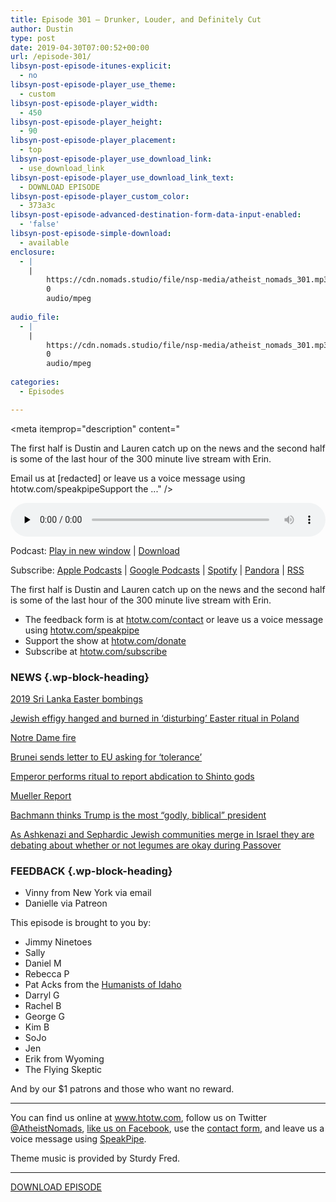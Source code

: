 ```yaml
---
title: Episode 301 – Drunker, Louder, and Definitely Cut
author: Dustin
type: post
date: 2019-04-30T07:00:52+00:00
url: /episode-301/
libsyn-post-episode-itunes-explicit:
  - no
libsyn-post-episode-player_use_theme:
  - custom
libsyn-post-episode-player_width:
  - 450
libsyn-post-episode-player_height:
  - 90
libsyn-post-episode-player_placement:
  - top
libsyn-post-episode-player_use_download_link:
  - use_download_link
libsyn-post-episode-player_use_download_link_text:
  - DOWNLOAD EPISODE
libsyn-post-episode-player_custom_color:
  - 373a3c
libsyn-post-episode-advanced-destination-form-data-input-enabled:
  - 'false'
libsyn-post-episode-simple-download:
  - available
enclosure:
  - |
    |
        https://cdn.nomads.studio/file/nsp-media/atheist_nomads_301.mp3
        0
        audio/mpeg
        
audio_file:
  - |
    |
        https://cdn.nomads.studio/file/nsp-media/atheist_nomads_301.mp3
        0
        audio/mpeg
        
categories:
  - Episodes

---
```

<div itemscope itemtype="http://schema.org/AudioObject">
  <meta itemprop="name" content="Episode 301 &#8211; Drunker, Louder, and Definitely Cut" />
  
  <meta itemprop="uploadDate" content="2019-04-30T01:00:52-06:00" />
  
  <meta itemprop="encodingFormat" content="audio/mpeg" />
  
  <meta itemprop="description" content="




The first half is Dustin and Lauren catch up on the news and the second half is some of the last hour of the 300 minute live stream with Erin.







Email us at [redacted] or leave us a voice message using htotw.com/speakpipeSupport the ..." />
  
  <meta itemprop="contentUrl" content="https://dts.podtrac.com/redirect.mp3/cdn.nomads.studio/file/nsp-media/atheist_nomads_301.mp3" />
  
  <div class="powerpress_player" id="powerpress_player_8564">
    <audio class="wp-audio-shortcode" id="audio-3466-308" preload="none" style="width: 100%;" controls="controls"><source type="audio/mpeg" src="https://dts.podtrac.com/redirect.mp3/cdn.nomads.studio/file/nsp-media/atheist_nomads_301.mp3?_=308" /><a href="https://dts.podtrac.com/redirect.mp3/cdn.nomads.studio/file/nsp-media/atheist_nomads_301.mp3">https://dts.podtrac.com/redirect.mp3/cdn.nomads.studio/file/nsp-media/atheist_nomads_301.mp3</a></audio>
  </div>
</div>

<p class="powerpress_links powerpress_links_mp3">
  Podcast: <a href="https://dts.podtrac.com/redirect.mp3/cdn.nomads.studio/file/nsp-media/atheist_nomads_301.mp3" class="powerpress_link_pinw" target="_blank" title="Play in new window" onclick="return powerpress_pinw('https://htotw.com/?powerpress_pinw=3466-podcast');" rel="nofollow">Play in new window</a> | <a href="https://dts.podtrac.com/redirect.mp3/cdn.nomads.studio/file/nsp-media/atheist_nomads_301.mp3" class="powerpress_link_d" title="Download" rel="nofollow" download="atheist_nomads_301.mp3">Download</a>
</p>

<p class="powerpress_links powerpress_subscribe_links">
  Subscribe: <a href="https://podcasts.apple.com/us/podcast/humanists-take-on-the-world/id530050098?mt=2&ls=1" class="powerpress_link_subscribe powerpress_link_subscribe_itunes" target="_blank" title="Subscribe on Apple Podcasts" rel="nofollow">Apple Podcasts</a> | <a href="https://www.google.com/podcasts?feed=aHR0cDovL2F0aGVpc3Rub21hZHMubGlic3luLmNvbS9yc3M%3D" class="powerpress_link_subscribe powerpress_link_subscribe_googleplay" target="_blank" title="Subscribe on Google Podcasts" rel="nofollow">Google Podcasts</a> | <a href="https://open.spotify.com/show/3LzK2xZGike6Tc1GEMtMbr?si=LieN9SNuTpq96smuaUsH8A" class="powerpress_link_subscribe powerpress_link_subscribe_spotify" target="_blank" title="Subscribe on Spotify" rel="nofollow">Spotify</a> | <a href="https://www.pandora.com/podcast/atheist-nomads/PC:10122?corr=62071012&part=ug" class="powerpress_link_subscribe powerpress_link_subscribe_pandora" target="_blank" title="Subscribe on Pandora" rel="nofollow">Pandora</a> | <a href="https://htotw.com/feed/podcast/" class="powerpress_link_subscribe powerpress_link_subscribe_rss" target="_blank" title="Subscribe via RSS" rel="nofollow">RSS</a>
</p>

The first half is Dustin and Lauren catch up on the news and the second half is some of the last hour of the 300 minute live stream with Erin.

<!--more-->

  * The feedback form is at [htotw.com/contact](https://htotw.com/contact) or leave us a voice message using <a href="https://htotw.com/speakpipe" target="_blank" rel="noopener noreferrer">htotw.com/speakpipe</a>
  * Support the show at <a href="https://htotw.com/donate" target="_blank" rel="noopener noreferrer">htotw.com/donate</a>
  * Subscribe at <a href="https://htotw.com/subscribe" target="_blank" rel="noopener noreferrer">htotw.com/subscribe</a>

### NEWS {.wp-block-heading}

[2019 Sri Lanka Easter bombings][1]

[Jewish effigy hanged and burned in ‘disturbing’ Easter ritual in Poland][2]

[Notre Dame fire][3]

[Brunei sends letter to EU asking for ‘tolerance’][4]

[Emperor performs ritual to report abdication to Shinto gods][5]

[Mueller Report][6]

[Bachmann thinks Trump is the most “godly, biblical” president][7]

[As Ashkenazi and Sephardic Jewish communities merge in Israel they are debating about whether or not legumes are okay during Passover][8]

### FEEDBACK {.wp-block-heading}

  * Vinny from New York via email
  * Danielle via Patreon

This episode is brought to you by:

  * Jimmy Ninetoes
  * Sally
  * Daniel M
  * Rebecca P
  * Pat Acks from the <a href="https://www.humanistsofidaho.org" target="_blank" rel="noopener noreferrer">Humanists of Idaho</a>
  * Darryl G
  * Rachel B
  * George G
  * Kim B
  * SoJo
  * Jen
  * Erik from Wyoming
  * The Flying Skeptic

And by our $1 patrons and those who want no reward.

<hr class="wp-block-separator" />

You can find us online at <a href="https://www.htotw.com/" target="_blank" rel="noopener noreferrer">www.htotw.com</a>, follow us on Twitter <a href="https://htotw.com/twitter" target="_blank" rel="noopener noreferrer">@AtheistNomads</a>, <a href="https://htotw.com/facebook" target="_blank" rel="noopener noreferrer">like us on Facebook</a>, use the [contact form](https://htotw.com/contact), and leave us a voice message using <a href="https://htotw.com/speakpipe" target="_blank" rel="noopener noreferrer">SpeakPipe</a>.

Theme music is provided by Sturdy Fred.

<hr class="wp-block-separator" />

[DOWNLOAD EPISODE][9]

 [1]: https://en.wikipedia.org/wiki/2019_Sri_Lanka_Easter_bombings
 [2]: https://www.independent.co.uk/news/world/europe/jewish-poland-effigy-easter-ritual-burned-judas-a8880801.html
 [3]: https://www.cnbc.com/2019/04/15/paris-notre-dame-cathedral-on-fire-reuters.html
 [4]: https://dailycaller.com/2019/04/23/brunei-letter-european-union-sharia-law-homosexual-stonings/
 [5]: https://religionnews.com/2019/04/18/emperor-performs-ritual-to-report-abdication-to-shinto-gods/
 [6]: https://openargs.com/oa271-dis-barred-the-mueller-report/
 [7]: https://friendlyatheist.patheos.com/2019/04/15/michele-bachmann-trump-is-the-most-godly-biblical-president-weve-ever-seen/
 [8]: https://religionnews.com/2019/04/18/kitniyot-or-not-as-jewish-traditions-merge-in-israel-a-passover-debate-emerges/
 [9]: https://dts.podtrac.com/redirect.mp3/cdn.nomads.studio/file/nsp-media/atheist_nomads_301.mp3